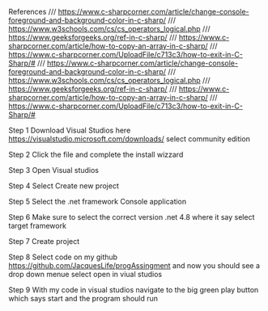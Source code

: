 References
/// https://www.c-sharpcorner.com/article/change-console-foreground-and-background-color-in-c-sharp/
/// https://www.w3schools.com/cs/cs_operators_logical.php
/// https://www.geeksforgeeks.org/ref-in-c-sharp/
/// https://www.c-sharpcorner.com/article/how-to-copy-an-array-in-c-sharp/
/// https://www.c-sharpcorner.com/UploadFile/c713c3/how-to-exit-in-C-Sharp/#
/// https://www.c-sharpcorner.com/article/change-console-foreground-and-background-color-in-c-sharp/
/// https://www.w3schools.com/cs/cs_operators_logical.php
/// https://www.geeksforgeeks.org/ref-in-c-sharp/
/// https://www.c-sharpcorner.com/article/how-to-copy-an-array-in-c-sharp/
/// https://www.c-sharpcorner.com/UploadFile/c713c3/how-to-exit-in-C-Sharp/#

Step 1 
Download Visual Studios here https://visualstudio.microsoft.com/downloads/ select community edition

Step 2 
Click the file and complete the install wizzard

Step 3
Open Visual studios 

Step 4
Select Create new project 

Step 5
Select the .net framework Console application 

Step 6
Make sure to select the correct version .net 4.8 where it say select target framework 

Step 7
Create project 

Step 8
Select code on my github https://github.com/JacquesLife/progAssingment and now you should see a drop down menue select open in viual studios

Step 9 
With my code in visual studios navigate to the big green play button which says start and the program should run







